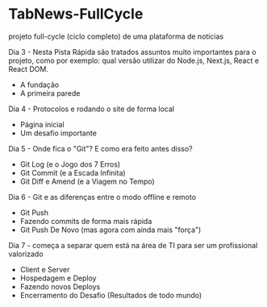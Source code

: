# TabNews-FullCycle
 projeto full-cycle (ciclo completo) de uma plataforma de notícias

Dia 3 - Nesta Pista Rápida são tratados assuntos muito importantes para o projeto, como por exemplo: qual versão utilizar do Node.js, Next.js, React e React DOM.
- A fundação
- A primeira parede

Dia 4 - Protocolos e rodando o site de forma local
- Página inicial
- Um desafio importante

Dia 5 - Onde fica o "Git"? E como era feito antes disso?
- Git Log (e o Jogo dos 7 Erros)
- Git Commit (e a Escada Infinita)
- Git Diff e Amend (e a Viagem no Tempo)

Dia 6 - Git e as diferenças entre o modo offline e remoto
- Git Push
- Fazendo commits de forma mais rápida
- Git Push De Novo (mas agora com ainda mais "força")

Dia 7 - começa a separar quem está na área de TI para ser um profissional valorizado
- Client e Server
- Hospedagem e Deploy
- Fazendo novos Deploys
- Encerramento do Desafio (Resultados de todo mundo)